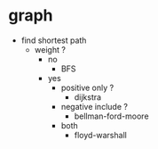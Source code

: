 # graph

- find shortest path
  - weight ?
    - no
      - BFS
    - yes
      - positive only ?
        - dijkstra
      - negative include ?
        - bellman-ford-moore
      - both
        - floyd-warshall
